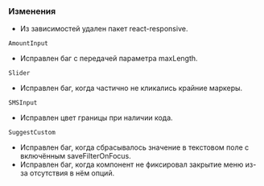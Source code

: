 ### Изменения

- Из зависимостей удален пакет react-responsive.

`AmountInput`

- Исправлен баг с передачей параметра maxLength.

`Slider`

- Исправлен баг, когда частично не кликались крайние маркеры.

`SMSInput`

- Исправлен цвет границы при наличии кода.

`SuggestCustom`

- Исправлен баг, когда сбрасывалось значение в текстовом поле c включённым saveFilterOnFocus.
- Исправлен баг, когда компонент не фиксировал закрытие меню из-за отсутствия в нём опций.
